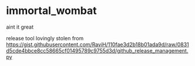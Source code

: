 # immortal_wombat

aint it great

release tool lovingly stolen from https://gist.githubusercontent.com/RaviH/110fae3d2b18b01ada9d/raw/0831d5cde4bbce8cc58665cf01495789c9755d3d/github_release_management.py
